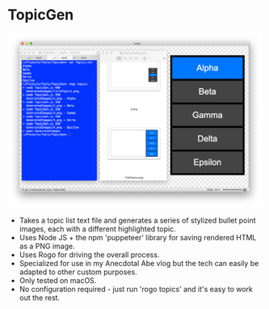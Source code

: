 # TopicGen

![TopicGen In Action](Screenshot.png)

* Takes a topic list text file and generates a series of stylized bullet point images, each with a different highlighted topic.
* Uses Node JS + the npm 'puppeteer' library for saving rendered HTML as a PNG image.
* Uses Rogo for driving the overall process.
* Specialized for use in my Anecdotal Abe vlog but the tech can easily be adapted to other custom purposes.
* Only tested on macOS.
* No configuration required - just run 'rogo topics' and it's easy to work out the rest.

